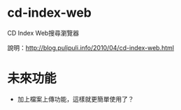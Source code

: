 # cd-index-web
CD Index Web搜尋瀏覽器

說明：http://blog.pulipuli.info/2010/04/cd-index-web.html

# 未來功能
* 加上檔案上傳功能，這樣就更簡單使用了？
